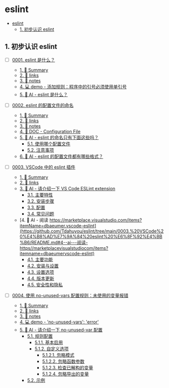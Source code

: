 # eslint

<!-- region:toc -->
- [eslint](#eslint)
  - [1. 初步认识 eslint](#1-初步认识-eslint)
<!-- endregion:toc -->

## 1. 初步认识 eslint

- [ ] [0001. eslint 是什么？](https://github.com/Tdahuyou/eslint/tree/main/0001.%20eslint%20%E6%98%AF%E4%BB%80%E4%B9%88%EF%BC%9F/README.md) <!-- [locale](./0001.%20eslint%20%E6%98%AF%E4%BB%80%E4%B9%88%EF%BC%9F/README.md) -->  
  <!-- region:toc -->
  - [1. 📝 Summary](https://github.com/Tdahuyou/eslint/tree/main/0001.%20eslint%20%E6%98%AF%E4%BB%80%E4%B9%88%EF%BC%9F/README.md#1--summary)
  - [2. 🔗 links](https://github.com/Tdahuyou/eslint/tree/main/0001.%20eslint%20%E6%98%AF%E4%BB%80%E4%B9%88%EF%BC%9F/README.md#2--links)
  - [3. 📒 notes](https://github.com/Tdahuyou/eslint/tree/main/0001.%20eslint%20%E6%98%AF%E4%BB%80%E4%B9%88%EF%BC%9F/README.md#3--notes)
  - [4. 💻 demo - 添加规则：程序中的引号必须使用单引号](https://github.com/Tdahuyou/eslint/tree/main/0001.%20eslint%20%E6%98%AF%E4%BB%80%E4%B9%88%EF%BC%9F/README.md#4--demo---添加规则程序中的引号必须使用单引号)
  - [5. 🤖 AI - eslint 是什么？](https://github.com/Tdahuyou/eslint/tree/main/0001.%20eslint%20%E6%98%AF%E4%BB%80%E4%B9%88%EF%BC%9F/README.md#5--ai---eslint-是什么)
  <!-- endregion:toc -->

- [ ] [0002. eslint 的配置文件的命名](https://github.com/Tdahuyou/eslint/tree/main/0002.%20eslint%20%E7%9A%84%E9%85%8D%E7%BD%AE%E6%96%87%E4%BB%B6%E7%9A%84%E5%91%BD%E5%90%8D/README.md) <!-- [locale](./0002.%20eslint%20%E7%9A%84%E9%85%8D%E7%BD%AE%E6%96%87%E4%BB%B6%E7%9A%84%E5%91%BD%E5%90%8D/README.md) -->  
  <!-- region:toc -->
  - [1. 📝 Summary](https://github.com/Tdahuyou/eslint/tree/main/0002.%20eslint%20%E7%9A%84%E9%85%8D%E7%BD%AE%E6%96%87%E4%BB%B6%E7%9A%84%E5%91%BD%E5%90%8D/README.md#1--summary)
  - [2. 🔗 links](https://github.com/Tdahuyou/eslint/tree/main/0002.%20eslint%20%E7%9A%84%E9%85%8D%E7%BD%AE%E6%96%87%E4%BB%B6%E7%9A%84%E5%91%BD%E5%90%8D/README.md#2--links)
  - [3. 📒 notes](https://github.com/Tdahuyou/eslint/tree/main/0002.%20eslint%20%E7%9A%84%E9%85%8D%E7%BD%AE%E6%96%87%E4%BB%B6%E7%9A%84%E5%91%BD%E5%90%8D/README.md#3--notes)
  - [4. 📝 DOC - Configuration File](https://github.com/Tdahuyou/eslint/tree/main/0002.%20eslint%20%E7%9A%84%E9%85%8D%E7%BD%AE%E6%96%87%E4%BB%B6%E7%9A%84%E5%91%BD%E5%90%8D/README.md#4--doc---configuration-file)
  - [5. 🤖 AI - eslint 的命名只有下面这些吗？](https://github.com/Tdahuyou/eslint/tree/main/0002.%20eslint%20%E7%9A%84%E9%85%8D%E7%BD%AE%E6%96%87%E4%BB%B6%E7%9A%84%E5%91%BD%E5%90%8D/README.md#5--ai---eslint-的命名只有下面这些吗)
    - [5.1. 使用哪个配置文件](https://github.com/Tdahuyou/eslint/tree/main/0002.%20eslint%20%E7%9A%84%E9%85%8D%E7%BD%AE%E6%96%87%E4%BB%B6%E7%9A%84%E5%91%BD%E5%90%8D/README.md#51-使用哪个配置文件)
    - [5.2. 注意事项](https://github.com/Tdahuyou/eslint/tree/main/0002.%20eslint%20%E7%9A%84%E9%85%8D%E7%BD%AE%E6%96%87%E4%BB%B6%E7%9A%84%E5%91%BD%E5%90%8D/README.md#52-注意事项)
  - [6. 🤖 AI - eslint 的配置文件都有哪些格式？](https://github.com/Tdahuyou/eslint/tree/main/0002.%20eslint%20%E7%9A%84%E9%85%8D%E7%BD%AE%E6%96%87%E4%BB%B6%E7%9A%84%E5%91%BD%E5%90%8D/README.md#6--ai---eslint-的配置文件都有哪些格式)
  <!-- endregion:toc -->

- [ ] [0003. VSCode 中的 eslint 插件](https://github.com/Tdahuyou/eslint/tree/main/0003.%20VSCode%20%E4%B8%AD%E7%9A%84%20eslint%20%E6%8F%92%E4%BB%B6/README.md) <!-- [locale](./0003.%20VSCode%20%E4%B8%AD%E7%9A%84%20eslint%20%E6%8F%92%E4%BB%B6/README.md) -->  
  <!-- region:toc -->
  - [1. 📝 Summary](https://github.com/Tdahuyou/eslint/tree/main/0003.%20VSCode%20%E4%B8%AD%E7%9A%84%20eslint%20%E6%8F%92%E4%BB%B6/README.md#1--summary)
  - [2. 🔗 links](https://github.com/Tdahuyou/eslint/tree/main/0003.%20VSCode%20%E4%B8%AD%E7%9A%84%20eslint%20%E6%8F%92%E4%BB%B6/README.md#2--links)
  - [3. 🤖 AI - 请介绍一下 VS Code ESLint extension](https://github.com/Tdahuyou/eslint/tree/main/0003.%20VSCode%20%E4%B8%AD%E7%9A%84%20eslint%20%E6%8F%92%E4%BB%B6/README.md#3--ai---请介绍一下-vs-code-eslint-extension)
    - [3.1. 主要特性](https://github.com/Tdahuyou/eslint/tree/main/0003.%20VSCode%20%E4%B8%AD%E7%9A%84%20eslint%20%E6%8F%92%E4%BB%B6/README.md#31-主要特性)
    - [3.2. 安装步骤](https://github.com/Tdahuyou/eslint/tree/main/0003.%20VSCode%20%E4%B8%AD%E7%9A%84%20eslint%20%E6%8F%92%E4%BB%B6/README.md#32-安装步骤)
    - [3.3. 配置](https://github.com/Tdahuyou/eslint/tree/main/0003.%20VSCode%20%E4%B8%AD%E7%9A%84%20eslint%20%E6%8F%92%E4%BB%B6/README.md#33-配置)
    - [3.4. 常见问题](https://github.com/Tdahuyou/eslint/tree/main/0003.%20VSCode%20%E4%B8%AD%E7%9A%84%20eslint%20%E6%8F%92%E4%BB%B6/README.md#34-常见问题)
  - [4. 🤖 AI - 阅读 https://marketplace.visualstudio.com/items?itemName=dbaeumer.vscode-eslint](https://github.com/Tdahuyou/eslint/tree/main/0003.%20VSCode%20%E4%B8%AD%E7%9A%84%20eslint%20%E6%8F%92%E4%BB%B6/README.md#4--ai---阅读-https//marketplacevisualstudiocom/items?itemname=dbaeumervscode-eslint)
    - [4.1. 主要功能](https://github.com/Tdahuyou/eslint/tree/main/0003.%20VSCode%20%E4%B8%AD%E7%9A%84%20eslint%20%E6%8F%92%E4%BB%B6/README.md#41-主要功能)
    - [4.2. 安装与设置](https://github.com/Tdahuyou/eslint/tree/main/0003.%20VSCode%20%E4%B8%AD%E7%9A%84%20eslint%20%E6%8F%92%E4%BB%B6/README.md#42-安装与设置)
    - [4.3. 设置选项](https://github.com/Tdahuyou/eslint/tree/main/0003.%20VSCode%20%E4%B8%AD%E7%9A%84%20eslint%20%E6%8F%92%E4%BB%B6/README.md#43-设置选项)
    - [4.4. 版本更新](https://github.com/Tdahuyou/eslint/tree/main/0003.%20VSCode%20%E4%B8%AD%E7%9A%84%20eslint%20%E6%8F%92%E4%BB%B6/README.md#44-版本更新)
    - [4.5. 安全性和隐私](https://github.com/Tdahuyou/eslint/tree/main/0003.%20VSCode%20%E4%B8%AD%E7%9A%84%20eslint%20%E6%8F%92%E4%BB%B6/README.md#45-安全性和隐私)
  <!-- endregion:toc -->

- [ ] [0004. 使用 no-unused-vars 配置规则：未使用的变量报错](https://github.com/Tdahuyou/eslint/tree/main/0004.%20%E4%BD%BF%E7%94%A8%20no-unused-vars%20%E9%85%8D%E7%BD%AE%E8%A7%84%E5%88%99%EF%BC%9A%E6%9C%AA%E4%BD%BF%E7%94%A8%E7%9A%84%E5%8F%98%E9%87%8F%E6%8A%A5%E9%94%99/README.md) <!-- [locale](./0004.%20%E4%BD%BF%E7%94%A8%20no-unused-vars%20%E9%85%8D%E7%BD%AE%E8%A7%84%E5%88%99%EF%BC%9A%E6%9C%AA%E4%BD%BF%E7%94%A8%E7%9A%84%E5%8F%98%E9%87%8F%E6%8A%A5%E9%94%99/README.md) -->  
  <!-- region:toc -->
  - [1. 📝 Summary](https://github.com/Tdahuyou/eslint/tree/main/0004.%20%E4%BD%BF%E7%94%A8%20no-unused-vars%20%E9%85%8D%E7%BD%AE%E8%A7%84%E5%88%99%EF%BC%9A%E6%9C%AA%E4%BD%BF%E7%94%A8%E7%9A%84%E5%8F%98%E9%87%8F%E6%8A%A5%E9%94%99/README.md#1--summary)
  - [2. 🔗 links](https://github.com/Tdahuyou/eslint/tree/main/0004.%20%E4%BD%BF%E7%94%A8%20no-unused-vars%20%E9%85%8D%E7%BD%AE%E8%A7%84%E5%88%99%EF%BC%9A%E6%9C%AA%E4%BD%BF%E7%94%A8%E7%9A%84%E5%8F%98%E9%87%8F%E6%8A%A5%E9%94%99/README.md#2--links)
  - [3. 📒 notes](https://github.com/Tdahuyou/eslint/tree/main/0004.%20%E4%BD%BF%E7%94%A8%20no-unused-vars%20%E9%85%8D%E7%BD%AE%E8%A7%84%E5%88%99%EF%BC%9A%E6%9C%AA%E4%BD%BF%E7%94%A8%E7%9A%84%E5%8F%98%E9%87%8F%E6%8A%A5%E9%94%99/README.md#3--notes)
  - [4. 💻 demo - 'no-unused-vars': 'error'](https://github.com/Tdahuyou/eslint/tree/main/0004.%20%E4%BD%BF%E7%94%A8%20no-unused-vars%20%E9%85%8D%E7%BD%AE%E8%A7%84%E5%88%99%EF%BC%9A%E6%9C%AA%E4%BD%BF%E7%94%A8%E7%9A%84%E5%8F%98%E9%87%8F%E6%8A%A5%E9%94%99/README.md#4--demo---'no-unused-vars'-'error')
  - [5. 🤖 AI - 请介绍一下 no-unused-var 配置](https://github.com/Tdahuyou/eslint/tree/main/0004.%20%E4%BD%BF%E7%94%A8%20no-unused-vars%20%E9%85%8D%E7%BD%AE%E8%A7%84%E5%88%99%EF%BC%9A%E6%9C%AA%E4%BD%BF%E7%94%A8%E7%9A%84%E5%8F%98%E9%87%8F%E6%8A%A5%E9%94%99/README.md#5--ai---请介绍一下-no-unused-var-配置)
    - [5.1. 规则配置](https://github.com/Tdahuyou/eslint/tree/main/0004.%20%E4%BD%BF%E7%94%A8%20no-unused-vars%20%E9%85%8D%E7%BD%AE%E8%A7%84%E5%88%99%EF%BC%9A%E6%9C%AA%E4%BD%BF%E7%94%A8%E7%9A%84%E5%8F%98%E9%87%8F%E6%8A%A5%E9%94%99/README.md#51-规则配置)
      - [5.1.1. 基本启用](https://github.com/Tdahuyou/eslint/tree/main/0004.%20%E4%BD%BF%E7%94%A8%20no-unused-vars%20%E9%85%8D%E7%BD%AE%E8%A7%84%E5%88%99%EF%BC%9A%E6%9C%AA%E4%BD%BF%E7%94%A8%E7%9A%84%E5%8F%98%E9%87%8F%E6%8A%A5%E9%94%99/README.md#511-基本启用)
      - [5.1.2. 自定义选项](https://github.com/Tdahuyou/eslint/tree/main/0004.%20%E4%BD%BF%E7%94%A8%20no-unused-vars%20%E9%85%8D%E7%BD%AE%E8%A7%84%E5%88%99%EF%BC%9A%E6%9C%AA%E4%BD%BF%E7%94%A8%E7%9A%84%E5%8F%98%E9%87%8F%E6%8A%A5%E9%94%99/README.md#512-自定义选项)
        - [5.1.2.1. 忽略模式](https://github.com/Tdahuyou/eslint/tree/main/0004.%20%E4%BD%BF%E7%94%A8%20no-unused-vars%20%E9%85%8D%E7%BD%AE%E8%A7%84%E5%88%99%EF%BC%9A%E6%9C%AA%E4%BD%BF%E7%94%A8%E7%9A%84%E5%8F%98%E9%87%8F%E6%8A%A5%E9%94%99/README.md#5121-忽略模式)
        - [5.1.2.2. 忽略函数参数](https://github.com/Tdahuyou/eslint/tree/main/0004.%20%E4%BD%BF%E7%94%A8%20no-unused-vars%20%E9%85%8D%E7%BD%AE%E8%A7%84%E5%88%99%EF%BC%9A%E6%9C%AA%E4%BD%BF%E7%94%A8%E7%9A%84%E5%8F%98%E9%87%8F%E6%8A%A5%E9%94%99/README.md#5122-忽略函数参数)
        - [5.1.2.3. 检查已解构的变量](https://github.com/Tdahuyou/eslint/tree/main/0004.%20%E4%BD%BF%E7%94%A8%20no-unused-vars%20%E9%85%8D%E7%BD%AE%E8%A7%84%E5%88%99%EF%BC%9A%E6%9C%AA%E4%BD%BF%E7%94%A8%E7%9A%84%E5%8F%98%E9%87%8F%E6%8A%A5%E9%94%99/README.md#5123-检查已解构的变量)
        - [5.1.2.4. 忽略导出的变量](https://github.com/Tdahuyou/eslint/tree/main/0004.%20%E4%BD%BF%E7%94%A8%20no-unused-vars%20%E9%85%8D%E7%BD%AE%E8%A7%84%E5%88%99%EF%BC%9A%E6%9C%AA%E4%BD%BF%E7%94%A8%E7%9A%84%E5%8F%98%E9%87%8F%E6%8A%A5%E9%94%99/README.md#5124-忽略导出的变量)
    - [5.2. 示例](https://github.com/Tdahuyou/eslint/tree/main/0004.%20%E4%BD%BF%E7%94%A8%20no-unused-vars%20%E9%85%8D%E7%BD%AE%E8%A7%84%E5%88%99%EF%BC%9A%E6%9C%AA%E4%BD%BF%E7%94%A8%E7%9A%84%E5%8F%98%E9%87%8F%E6%8A%A5%E9%94%99/README.md#52-示例)
  <!-- endregion:toc -->
